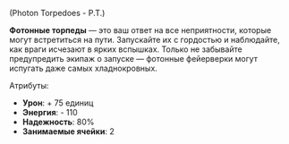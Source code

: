 (Photon Torpedoes - P.T.)

**Фотонные торпеды** — это ваш ответ на все неприятности, которые могут встретиться на пути. Запускайте их с гордостью и наблюдайте, как враги исчезают в ярких вспышках. Только не забывайте предупредить экипаж о запуске — фотонные фейерверки могут испугать даже самых хладнокровных.

Атрибуты:
- **Урон**: + 75 единиц
- **Энергия**: - 110
- **Надежность**: 80%
- **Занимаемые ячейки**: 2